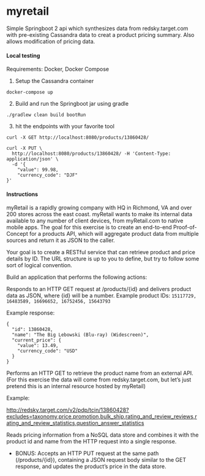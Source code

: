 # myretail
Simple Springboot 2 api which synthesizes data from redsky.target.com with pre-existing Cassandra data to creat a product pricing summary.  Also allows modification of pricing data.

#### Local testing
Requirements:  Docker, Docker Compose
 
1. Setup the Cassandra container
```
docker-compose up
```
2. Build and run the Springboot jar using gradle
```
./gradlew clean build bootRun
```

3. hit the endpoints with your favorite tool
```
curl -X GET http://localhost:8080/products/13860428/
```

```
curl -X PUT \
  http://localhost:8080/products/13860428/ -H 'Content-Type: application/json' \
  -d '{
    "value": 99.98,
    "currency_code": "DJF"
}'
```

#### Instructions
myRetail is a rapidly growing company with HQ in Richmond, VA and over 200 stores across the east coast. myRetail wants to make its internal data available to any number of client devices, from myRetail.com to native mobile apps.  The goal for this exercise is to create an end-to-end Proof-of-Concept for a products API, which will aggregate product data from multiple sources and return it as JSON to the caller.

Your goal is to create a RESTful service that can retrieve product and price details by ID.  The URL structure is up to you to define, but try to follow some sort of logical convention.

Build an application that performs the following actions:

Responds to an HTTP GET request at /products/{id} and delivers product data as JSON, where {id} will be a number.  Example product IDs: `15117729, 16483589, 16696652, 16752456, 15643793`

Example response: 
```
{
  "id": 13860428,
  "name": "The Big Lebowski (Blu-ray) (Widescreen)",
  "current_price": {
    "value": 13.49,
    "currency_code": "USD"
  }
}
```
Performs an HTTP GET to retrieve the product name from an external API. (For this exercise the data will come from redsky.target.com, but let’s just pretend this is an internal resource hosted by myRetail)

Example:

http://redsky.target.com/v2/pdp/tcin/13860428?excludes=taxonomy,price,promotion,bulk_ship,rating_and_review_reviews,rating_and_review_statistics,question_answer_statistics

Reads pricing information from a NoSQL data store and combines it with the product id and name from the HTTP request into a single response.
- BONUS: Accepts an HTTP PUT request at the same path (/products/{id}), containing a JSON request body similar to the GET response, and updates the product’s price in the data store.